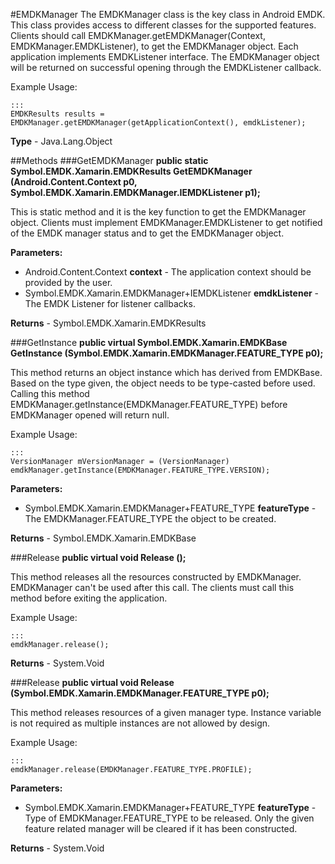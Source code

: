 #EMDKManager
The EMDKManager class is the key class in Android EMDK. This class provides access to different classes for the supported features. Clients should call EMDKManager.getEMDKManager(Context, EMDKManager.EMDKListener), to get the EMDKManager object. Each application implements EMDKListener interface. The EMDKManager object will be returned on successful opening through the EMDKListener callback.

Example Usage:

	:::
	EMDKResults results = EMDKManager.getEMDKManager(getApplicationContext(), emdkListener);
      
**Type** - Java.Lang.Object

##Methods
###GetEMDKManager
**public static Symbol.EMDK.Xamarin.EMDKResults GetEMDKManager (Android.Content.Context p0, Symbol.EMDK.Xamarin.EMDKManager.IEMDKListener p1);**

This is static method and it is the key function to get the EMDKManager object. Clients must implement EMDKManager.EMDKListener to get notified of the EMDK manager status and to get the EMDKManager object.

**Parameters:** 

* Android.Content.Context **context** - The application context should be provided by the user.
* Symbol.EMDK.Xamarin.EMDKManager+IEMDKListener **emdkListener** -  The EMDK Listener for listener callbacks.

**Returns** - Symbol.EMDK.Xamarin.EMDKResults

###GetInstance
**public virtual Symbol.EMDK.Xamarin.EMDKBase GetInstance (Symbol.EMDK.Xamarin.EMDKManager.FEATURE_TYPE p0);**

This method returns an object instance which has derived from EMDKBase. Based on the type given, the object needs to be type-casted before used. Calling this method EMDKManager.getInstance(EMDKManager.FEATURE_TYPE) before EMDKManager opened will return null.

Example Usage:

	:::
	VersionManager mVersionManager = (VersionManager) emdkManager.getInstance(EMDKManager.FEATURE_TYPE.VERSION);
          
**Parameters:** 

* Symbol.EMDK.Xamarin.EMDKManager+FEATURE_TYPE **featureType** - The EMDKManager.FEATURE_TYPE the object to be created.

**Returns** - Symbol.EMDK.Xamarin.EMDKBase

###Release
**public virtual void Release ();**

This method releases all the resources constructed by EMDKManager. EMDKManager can't be used after this call. The clients must call this method before exiting the application.

Example Usage:

	:::
	emdkManager.release();
          

**Returns** - System.Void

###Release
**public virtual void Release (Symbol.EMDK.Xamarin.EMDKManager.FEATURE_TYPE p0);**

This method releases resources of a given manager type. Instance variable is not required as multiple instances are not allowed by design.

Example Usage:

	:::
	emdkManager.release(EMDKManager.FEATURE_TYPE.PROFILE);
          
**Parameters:** 

* Symbol.EMDK.Xamarin.EMDKManager+FEATURE_TYPE **featureType** - Type of EMDKManager.FEATURE_TYPE to be released. Only the given feature related manager will be cleared if it has been constructed.

**Returns** - System.Void



